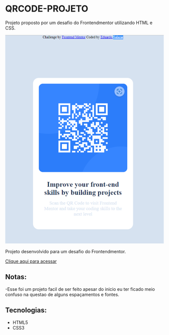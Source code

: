 # QRCODE-PROJETO
 Projeto proposto por um desafio do Frontendmentor utilizando HTML e CSS.

![preview](./preview.PNG)

Projeto desenvolvido para um desafio do Frontendmentor.

[Clique aqui para acessar]()

## Notas:
 
 -Esse foi um projeto facil de ser feito apesar do inicio eu ter ficado meio confuso na questao de alguns espaçamentos e fontes.
## Tecnologias:
  
 - HTML5
 - CSS3
